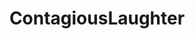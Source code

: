 ---
title: ContagiousLaughter
crosslinks:
- youtubefactsbot
- videos
- IdiotsFightingThings
- PUBATTLEGROUNDS
- LivestreamFail
- AskReddit
- youtubehaiku
- xkcd
- GamePhysics
- Overwatch
- MassdropBot
- funny
- tmsbmeta
- reddCoin
- botwatch
- GakiNoTsukai
- ShitAmericansSay
- eyebleachrequestbot
- meirl
- ImageStabilization
---